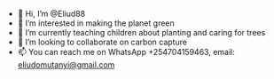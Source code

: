 - 👋 Hi, I’m @Eliud88
- 👀 I’m interested in making the planet green 
- 🌱 I’m currently teaching  children about planting and caring for trees
- 💞️ I’m looking to collaborate on carbon capture 
- 📫 You can reach me on WhatsApp +254704159463, email: eliudomutanyi@gmail.com 

<!---
Eliud88/Eliud88 is a ✨ special ✨ repository because its `README.md` (this file) appears on your GitHub profile.
You can click the Preview link to take a look at your changes.
--->
